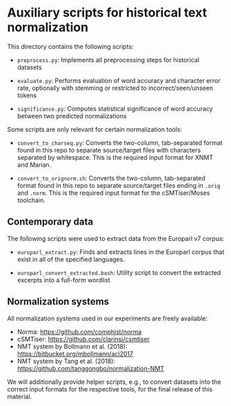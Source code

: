 # Auxiliary scripts for historical text normalization

This directory contains the following scripts:

- `preprocess.py`:
  Implements all preprocessing steps for historical datasets

- `evaluate.py`:
  Performs evaluation of word accuracy and character error rate,
  optionally with stemming or restricted to incorrect/seen/unseen tokens

- `significance.py`:
  Computes statistical significance of word accuracy between two
  predicted normalizations

Some scripts are only relevant for certain normalization tools:

- `convert_to_charseq.py`: Converts the two-column, tab-separated format found
  in this repo to separate source/target files with characters separated by
  whitespace.  This is the required input format for XNMT and Marian.

- `convert_to_orignorm.sh`: Converts the two-column, tab-separated format found
  in this repo to separate source/target files ending in `.orig` and `.norm`.
  This is the required input format for the cSMTiser/Moses toolchain.


## Contemporary data

The following scripts were used to extract data from the Europarl v7 corpus:

- `europarl_extract.py`:
  Finds and extracts lines in the Europarl corpus that exist in all of the
  specified languages.

- `europarl_convert_extracted.bash`:
  Utility script to convert the extracted excerpts into a full-form wordlist


## Normalization systems

All normalization systems used in our experiments are freely available:

- Norma: https://github.com/comphist/norma
- cSMTiser: https://github.com/clarinsi/csmtiser
- NMT system by Bollmann et al. (2018): https://bitbucket.org/mbollmann/acl2017
- NMT system by Tang et al. (2018): https://github.com/tanggongbo/normalization-NMT

We will additionally provide helper scripts, e.g., to convert datasets into the
correct input formats for the respective tools, for the final release of this
material.
